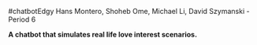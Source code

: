 #chatbotEdgy
Hans Montero, Shoheb Ome, Michael Li, David Szymanski - Period 6


<b>A chatbot that simulates real life love interest scenarios.</b>
